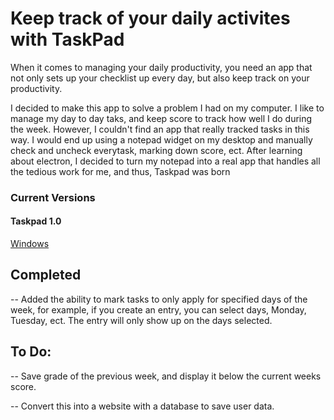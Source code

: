 <h1>Keep track of your daily activites with TaskPad</h1>
<p>When it comes to managing your daily productivity, you need an app that not only sets up your checklist up every day,
but also keep track on your productivity.</p>
<p>I decided to make this app to solve a problem I had on my computer. I like to manage my day to day taks, and keep score
to track how well I do during the week. However, I couldn't find an app that really tracked tasks in this way. I would end
up using a notepad widget on my desktop and manually check and uncheck everytask, marking down score, ect. After learning 
about electron, I decided to turn my notepad into a real app that handles all the tedious work for me, and thus, Taskpad was born</p>
<h3>Current Versions</h3>
<h4>Taskpad 1.0</h4>
<a href="https://github.com/SteveGiese03/TaskPad/releases/download/inital_release/TaskPad-win32-x64.zip"><p>Windows</p></a>
<h2>Completed</h2>
<p>-- Added the ability to mark tasks to only apply for specified days of the week, for example, if you create an entry, you can select days,
Monday, Tuesday, ect. The entry will only show up on the days selected.</p>
<h2>To Do:</h2>
<p> -- Save grade of the previous week, and display it below the current weeks score.</p>
<p>-- Convert this into a website with a database to save user data.</p>